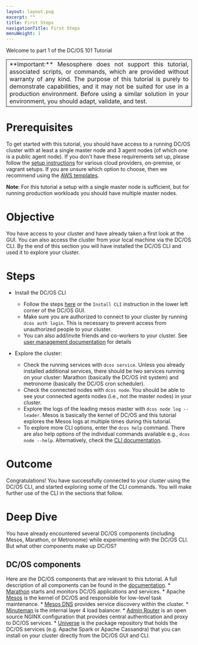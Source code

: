 ```yaml
---
layout: layout.pug
excerpt: ""
title: First Steps
navigationTitle: First Steps
menuWeight: 1
---
```

Welcome to part 1 of the DC/OS 101 Tutorial

<table class="table" bgcolor="#FAFAFA"> <tr> <td align=justify style="border-left: thin solid; border-top: thin solid; border-bottom: thin solid;border-right: thin solid;">**Important:** Mesosphere does not support this tutorial, associated scripts, or commands, which are provided without warranty of any kind. The purpose of this tutorial is purely to demonstrate capabilities, and it may not be suited for use in a production environment. Before using a similar solution in your environment, you should adapt, validate, and test.</td> </tr> </table>

# Prerequisites

To get started with this tutorial, you should have access to a running DC/OS cluster with at least a single master node and 3 agent nodes (of which one is a public agent node). If you don't have these requirements set up, please follow the [setup instructions](/1.10/installing/) for various cloud providers, on-premise, or vagrant setups. If you are unsure which option to choose, then we recommend using the <a href="https://downloads.dcos.io/dcos/stable/aws.html" target="_blank">AWS templates</a>.

**Note**: For this tutorial a setup with a single master node is sufficient, but for running production workloads you should have multiple master nodes.

# Objective

You have access to your cluster and have already taken a first look at the GUI. You can also access the cluster from your local machine via the DC/OS CLI. By the end of this section you will have installed the DC/OS CLI and used it to explore your cluster.

# Steps

* Install the DC/OS CLI
    
    * Follow the steps [here](/1.10/cli/install/) or the `Install CLI` instruction in the lower left corner of the DC/OS GUI.
    * Make sure you are authorized to connect to your cluster by running `dcos auth login`. This is necessary to prevent access from unauthorized people to your cluster.
    * You can also add/invite friends and co-workers to your cluster. See [user management documentation](/1.10/security/ent/users-groups/) for details

* Explore the cluster:
    
    * Check the running services with `dcos service`. Unless you already installed additional services, there should be two services running on your cluster: Marathon (basically the DC/OS init system) and metronome (basically the DC/OS cron scheduler).
    * Check the connected nodes with `dcos node`. You should be able to see your connected agents nodes (i.e., not the master nodes) in your cluster.
    * Explore the logs of the leading mesos master with `dcos node log --leader`. Mesos is basically the kernel of DC/OS and this tutorial explores the Mesos logs at multiple times during this tutorial.
    * To explore more CLI options, enter the `dcos help` command. There are also help options of the individual commands available e.g., `dcos node --help`. Alternatively, check the [CLI documentation](/1.10/cli/).

# Outcome

Congratulations! You have successfully connected to your cluster using the DC/OS CLI, and started exploring some of the CLI commands. You will make further use of the CLI in the sections that follow.

# Deep Dive

You have already encountered several DC/OS components (including Mesos, Marathon, or Metronome) while experimenting with the DC/OS CLI. But what other components make up DC/OS?

## DC/OS components

Here are the DC/OS components that are relevant to this tutorial. A full description of all components can be found in the [documentation](/1.10/overview/architecture/components/). * [Marathon](/1.10/overview/architecture/components/#marathon) starts and monitors DC/OS applications and services. * Apache [Mesos](/1.10/overview/architecture/components/#apache-mesos) is the kernel of DC/OS and responsible for low-level task maintenance. * [Mesos DNS](/1.10/overview/architecture/components/#mesos-dns) provides service discovery within the cluster. * [Minuteman](/1.10/overview/architecture/components/#minuteman) is the internal layer 4 load balancer. * [Admin Router](/1.10/overview/architecture/components/#admin-router) is an open source NGINX configuration that provides central authentication and proxy to DC/OS services. * [Universe](/1.10/overview/architecture/components/#dcos-package-manager) is the package repository that holds the DC/OS services (e.g. Apache Spark or Apache Cassandra) that you can install on your cluster directly from the DC/OS GUI and CLI.